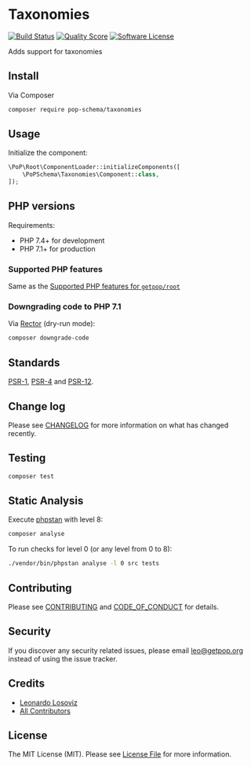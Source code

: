 # Taxonomies

[![Build Status][ico-travis]][link-travis]
[![Quality Score][ico-code-quality]][link-code-quality]
[![Software License][ico-license]](LICENSE.md)

<!--
[![Latest Version on Packagist][ico-version]][link-packagist]
[![Coverage Status][ico-scrutinizer]][link-scrutinizer]
[![Total Downloads][ico-downloads]][link-downloads]
-->

Adds support for taxonomies

## Install

Via Composer

``` bash
composer require pop-schema/taxonomies
```

## Usage

Initialize the component:

``` php
\PoP\Root\ComponentLoader::initializeComponents([
    \PoPSchema\Taxonomies\Component::class,
]);
```

## PHP versions

Requirements:

- PHP 7.4+ for development
- PHP 7.1+ for production

### Supported PHP features

Same as the [Supported PHP features for `getpop/root`](https://github.com/getpop/root/#supported-php-features)

### Downgrading code to PHP 7.1

Via [Rector](https://github.com/rectorphp/rector) (dry-run mode):

```bash
composer downgrade-code
```

## Standards

[PSR-1](https://www.php-fig.org/psr/psr-1), [PSR-4](https://www.php-fig.org/psr/psr-4) and [PSR-12](https://www.php-fig.org/psr/psr-12).

## Change log

Please see [CHANGELOG](CHANGELOG.md) for more information on what has changed recently.

## Testing

``` bash
composer test
```

## Static Analysis

Execute [phpstan](https://github.com/phpstan/phpstan) with level 8:

``` bash
composer analyse
```

To run checks for level 0 (or any level from 0 to 8):

``` bash
./vendor/bin/phpstan analyse -l 0 src tests
```

## Contributing

Please see [CONTRIBUTING](CONTRIBUTING.md) and [CODE_OF_CONDUCT](CODE_OF_CONDUCT.md) for details.

## Security

If you discover any security related issues, please email leo@getpop.org instead of using the issue tracker.

## Credits

- [Leonardo Losoviz][link-author]
- [All Contributors][link-contributors]

## License

The MIT License (MIT). Please see [License File](LICENSE.md) for more information.

[ico-version]: https://img.shields.io/packagist/v/pop-schema/taxonomies.svg?style=flat-square
[ico-license]: https://img.shields.io/badge/license-MIT-brightgreen.svg?style=flat-square
[ico-travis]: https://img.shields.io/travis/pop-schema/taxonomies/master.svg?style=flat-square
[ico-scrutinizer]: https://img.shields.io/scrutinizer/coverage/g/pop-schema/taxonomies.svg?style=flat-square
[ico-code-quality]: https://img.shields.io/scrutinizer/g/pop-schema/taxonomies.svg?style=flat-square
[ico-downloads]: https://img.shields.io/packagist/dt/pop-schema/taxonomies.svg?style=flat-square

[link-packagist]: https://packagist.org/packages/pop-schema/taxonomies
[link-travis]: https://travis-ci.org/pop-schema/taxonomies
[link-scrutinizer]: https://scrutinizer-ci.com/g/pop-schema/taxonomies/code-structure
[link-code-quality]: https://scrutinizer-ci.com/g/pop-schema/taxonomies
[link-downloads]: https://packagist.org/packages/pop-schema/taxonomies
[link-author]: https://github.com/leoloso
[link-contributors]: ../../contributors
